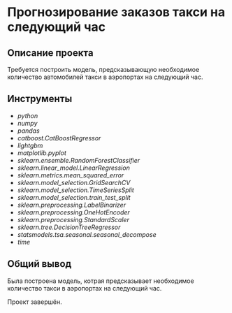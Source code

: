 # Прогнозирование заказов такси на следующий час

## Описание проекта

Требуется построить модель, предсказывающую необходимое количество автомобилей такси в аэропортах на следующий час.

## Инструменты
- *python*
- *numpy*
- *pandas*
- *catboost.CatBoostRegressor*
- *lightgbm*
- *matplotlib.pyplot*
- *sklearn.ensemble.RandomForestClassifier*
- *sklearn.linear_model.LinearRegression*
- *sklearn.metrics.mean_squared_error*
- *sklearn.model_selection.GridSearchCV*
- *sklearn.model_selection.TimeSeriesSplit*
- *sklearn.model_selection.train_test_split*
- *sklearn.preprocessing.LabelBinarizer*
- *sklearn.preprocessing.OneHotEncoder*
- *sklearn.preprocessing.StandardScaler*
- *sklearn.tree.DecisionTreeRegressor*
- *statsmodels.tsa.seasonal.seasonal_decompose*
- *time*

## Общий вывод

Была построена модель, котрая предсказывает необходимое количество такси в аэропортах на следующий час.

Проект завершён.
